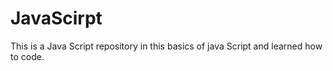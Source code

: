 # JavaScirpt
This is a Java Script repository in this basics of java Script and learned how to code. 
